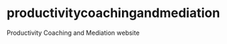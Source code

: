 productivitycoachingandmediation
================================

Productivity Coaching and Mediation website
